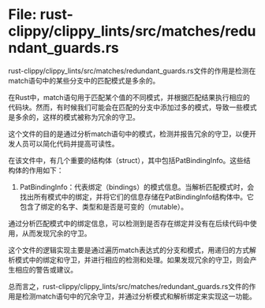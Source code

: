 # File: rust-clippy/clippy_lints/src/matches/redundant_guards.rs

rust-clippy/clippy_lints/src/matches/redundant_guards.rs文件的作用是检测在match语句中的某些分支中的匹配模式是多余的。

在Rust中，match语句用于匹配某个值的不同模式，并根据匹配结果执行相应的代码块。然而，有时候我们可能会在匹配的分支中添加过多的模式，导致一些模式是多余的，这样的模式被称为冗余的守卫。

这个文件的目的是通过分析match语句中的模式，检测并报告冗余的守卫，以便开发人员可以简化代码并提高可读性。

在该文件中，有几个重要的结构体（struct），其中包括PatBindingInfo。这些结构体的作用如下：

1. PatBindingInfo：代表绑定（bindings）的模式信息。当解析匹配模式时，会找出所有模式中的绑定，并将它们的信息存储在PatBindingInfo结构体中。它包含了绑定的名字、类型和是否是可变的（mutable）。

通过分析匹配模式中的绑定信息，可以检测到是否存在绑定并没有在后续代码中使用，从而发现冗余的守卫。

这个文件的逻辑实现主要是通过遍历match表达式的分支和模式，用递归的方式解析模式中的绑定和守卫，并进行相应的检测和处理。如果发现冗余的守卫，则会产生相应的警告或建议。

总而言之，rust-clippy/clippy_lints/src/matches/redundant_guards.rs文件的作用是检测match语句中的冗余守卫，并通过分析模式和解析绑定来实现这一功能。

